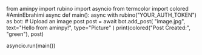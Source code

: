 from aminpy import rubino
import asyncio
from termcolor import colored
#AminEbrahimi
async def main():
    async with rubino("YOUR_AUTH_TOKEN") as bot:
        # Upload an image post
        post = await bot.add_post(
            "image.jpg",
            text="Hello from aminpy!",
            type="Picture"
        )
        print(colored("Post Created:", "green"), post)

asyncio.run(main())